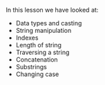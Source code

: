 In this lesson we have looked at:

- Data types and casting
- String manipulation
- Indexes
- Length of string
- Traversing a string
- Concatenation
- Substrings
- Changing case